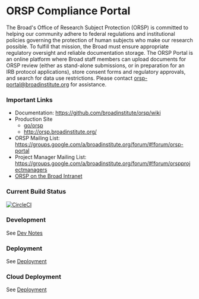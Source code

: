 ORSP Compliance Portal
====

The Broad's Office of Research Subject Protection (ORSP) is committed to helping our community adhere to federal 
regulations and institutional policies governing the protection of human subjects who make our research possible. To 
fulfill that mission, the Broad must ensure appropriate regulatory oversight and reliable documentation storage. The 
ORSP Portal is an online platform where Broad staff members can upload documents for ORSP review (either as stand-alone 
submissions, or in preparation for an IRB protocol applications), store consent forms and regulatory approvals, and 
search for data use restrictions. Please contact [orsp-portal@broadinstitute.org](mailto:orsp-portal@broadinstitute.org) for assistance.

### Important Links
* Documentation: https://github.com/broadinstitute/orsp/wiki
* Production Site
  - [go/orsp](http://go/orsp)
  - http://orsp.broadinstitute.org/
* ORSP Mailing List: https://groups.google.com/a/broadinstitute.org/forum/#!forum/orsp-portal
* Project Manager Mailing List: https://groups.google.com/a/broadinstitute.org/forum/#!forum/orspprojectmanagers
* [ORSP on the Broad Intranet](https://iwww.broadinstitute.org/sponsored-research/research-subject-protection/office-research-subject-protection)

### Current Build Status
[![CircleCI](https://circleci.com/gh/broadinstitute/orsp-pub/tree/master.svg?style=svg&circle-token=87ca485f82e138ef549ca1cf9201a8151fe78162)](https://circleci.com/gh/broadinstitute/orsp-pub/tree/master)

### Development
See [Dev Notes](docs/DEVNOTES.md)

### Deployment
See [Deployment](docs/DEPLOY.md)

### Cloud Deployment
See [Deployment](docs/CLOUD_DEPLOY.md)

